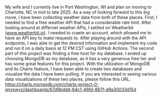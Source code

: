 My wife and I currently live in Port Washington, WI and plan on moving to Charlotte, NC in mid to late 2025.
As a way of looking forward to this big move, I have been collecting weather data from both of these places.
First, I needed to find a free weather API that had a considerable rate limit.
After looking around at differnet weather APIs, I settled on Weatherbit (www.weatherbit.io).
I needed to craete an account, which allowed me to have an API key to make requests to.
After playing around with the API endpoints, I was able to get the desired information and implement my code and run it on a daily basis at 12 PM CST using GitHub Actions.
The second part of this project was finding a free host for my database.
I ended up choosing MongoDB as my database, as it has a very generous free tier and has some great features for this project.
With the utilization of MongoDB and its Charts feature, I have been able to create two databases and visualize the data I have been pulling.
If you are interested in seeing various data visualizations of these two places, please follow this URL:
https://charts.mongodb.com/charts-project-0-qnvswyz/dashboards/67d9bddd-64c1-46fd-887f-d9a30033d15d
